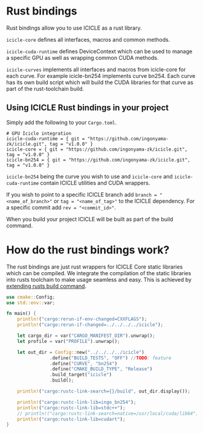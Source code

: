 # Rust bindings

Rust bindings allow you to use ICICLE as a rust library.

`icicle-core` defines all interfaces, macros and common methods.

`icicle-cuda-runtime` defines DeviceContext which can be used to manage a specific GPU as well as wrapping common CUDA methods.

`icicle-curves` implements all interfaces and macros from icicle-core for each curve. For example icicle-bn254 implements curve bn254. Each curve has its own build script which will build the CUDA libraries for that curve as part of the rust-toolchain build.

## Using ICICLE Rust bindings in your project

Simply add the following to your `Cargo.toml`.

```
# GPU Icicle integration
icicle-cuda-runtime = { git = "https://github.com/ingonyama-zk/icicle.git", tag = "v1.0.0" }
icicle-core = { git = "https://github.com/ingonyama-zk/icicle.git", tag = "v1.0.0" }
icicle-bn254 = { git = "https://github.com/ingonyama-zk/icicle.git", tag = "v1.0.0" }
```

`icicle-bn254` being the curve you wish to use and `icicle-core` and `icicle-cuda-runtime` contain ICICLE utilities and CUDA wrappers.

If you wish to point to a specific ICICLE branch add `branch = "<name_of_branch>"` or `tag = "<name_of_tag>"` to the ICICLE dependency. For a specific commit add `rev = "<commit_id>"`.

When you build your project ICICLE will be built as part of the build command.

# How do the rust bindings work?

The rust bindings are just rust wrappers for ICICLE Core static libraries which can be compiled. We integrate the compilation of the static libraries into rusts toolchain to make usage seamless and easy. This is achieved by [extending rusts build command](https://github.com/ingonyama-zk/icicle/blob/main/wrappers/rust/icicle-curves/icicle-bn254/build.rs).

```rust
use cmake::Config;
use std::env::var;

fn main() {
    println!("cargo:rerun-if-env-changed=CXXFLAGS");
    println!("cargo:rerun-if-changed=../../../../icicle");

    let cargo_dir = var("CARGO_MANIFEST_DIR").unwrap();
    let profile = var("PROFILE").unwrap();

    let out_dir = Config::new("../../../../icicle")
                .define("BUILD_TESTS", "OFF") //TODO: feature
                .define("CURVE", "bn254")
                .define("CMAKE_BUILD_TYPE", "Release")
                .build_target("icicle")
                .build();

    println!("cargo:rustc-link-search={}/build", out_dir.display());

    println!("cargo:rustc-link-lib=ingo_bn254");
    println!("cargo:rustc-link-lib=stdc++");
    // println!("cargo:rustc-link-search=native=/usr/local/cuda/lib64");
    println!("cargo:rustc-link-lib=cudart");
}
```

